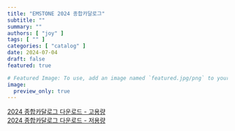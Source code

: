 ```yaml
---
title: "EMSTONE 2024 종합카달로그"
subtitle: ""
summary: ""
authors: [ "joy" ]
tags: [ "" ]
categories: [ "catalog" ]
date: 2024-07-04
draft: false
featured: true

# Featured Image: To use, add an image named `featured.jpg/png` to your page's folder.
image:
  preview_only: true
---
```



[2024 종합카달로그 다운로드 - 고용량](https://www.emstone.com/data/sales/ko/2024_EMSTONE_종합카탈로그_고용량_20240704.pdf)<br>
[2024 종합카달로그 다운로드 - 저용량](https://www.emstone.com/data/sales/ko/2024_EMSTONE_종합카탈로그_저용량_20240704.pdf)


&nbsp;

&nbsp;


